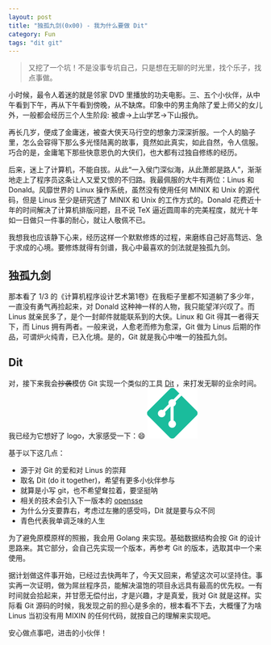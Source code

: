 ```yaml
---
layout: post
title: "独孤九剑(0x00) - 我为什么要做 Dit"
category: Fun
tags: "dit git"
---
```


> 又挖了一个坑！不是没事专坑自己，只是想在无聊的时光里，找个乐子，找点事做。

小时候，最令人着迷的就是邻家 DVD 里播放的功夫电影。三、五个小伙伴，从中午看到下午，再从下午看到傍晚，从不缺席。印象中的男主角除了爱上师父的女儿外，一般都会经历三个人生阶段: 被虐->上山学艺->下山报仇。

<!-- more -->

再长几岁，便成了金庸迷，被查大侠天马行空的想象力深深折服。一个人的脑子里，怎么会容得下那么多光怪陆离的故事，竟然如此真实，如此自然，令人信服。巧合的是，金庸笔下那些快意恩仇的大侠们，也大都有过独自修练的经历。

后来，迷上了计算机，不能自拔。从此“一入侯门深似海，从此萧郎是路人”，渐渐地走上了程序员这条让人又爱又恨的不归路。我最佩服的大牛有两位：Linus 和 Donald。风靡世界的 Linux 操作系统，虽然没有使用任何 MINIX 和 Unix 的源代码，但是 Linus 至少是研究透了 MINIX 和 Unix 的工作方式的。Donald 花费近十年的时间解决了计算机排版问题，且不说 TeX 逼近圆周率的完美程度，就光十年如一日做只一件事的耐心，就让人敬佩不已。

我想我也应该静下心来，经历这样一个默默修炼的过程，来磨练自己好高骛远、急于求成的心境。要修炼就得有剑谱，我心中最喜欢的剑法就是独孤九剑。

独孤九剑
-------

那本看了 1/3 的《计算机程序设计艺术第1卷》在我柜子里都不知道躺了多少年，一直没有勇气再捡起来，对 Donald 这种神一样的人物，我只能望洋兴叹了。而 Linus 就亲民多了，是个一封邮件就能联系到的大侠。Linux 和 Git 得其一者得天下，而 Linus 拥有两者。一般来说，人愈老而修为愈深，Git 做为 Linus 后期的作品，可谓炉火纯青，已入化境。是的，Git 就是我心中唯一的独孤九剑。

Dit
---

对，接下来我会~~抄袭~~模仿 Git 实现一个类似的工具 [Dit](https://github.com/zddhub/dit) ，来打发无聊的业余时间。我已经为它想好了 logo，大家感受一下：😄
![dit logo](/assets/dit_logo.png)

基于以下这几点：

* 源于对 Git 的爱和对 Linus 的崇拜
* 取名 Dit (do it together)，希望有更多小伙伴参与
* 就算是小写 git，也不希望耷拉着，要坚挺呐
* 相关的技术会引入下一版本的 [opensse](https://github.com/zddhub/opensse)
* 为什么分支要靠右，考虑过左撇的感受吗，Dit 就是要与众不同
* 青色代表我单调乏味的人生

为了避免原模原样的照搬，我会用 Golang 来实现。基础数据结构会按 Git 的设计思路来。其它部分，会自己先实现一个版本，再参考 Git 的版本，选取其中一个来使用。

据计划做这件事开始，已经过去快两年了，今天又回来，希望这次可以坚持住。事实再一次证明，做为屌丝程序员，能解决温饱的项目永远具有最高的优先权。一有时间就会拾起来，并甘愿无偿付出，才是兴趣，才是真爱，我对 Git 就是这样。实际看 Git 源码的时候，我发现之前的担心是多余的，根本看不下去，大概懂了为啥 Linus 当初没有用 MIXIN 的任何代码，就按自己的理解来实现吧。

安心做点事吧，进击的小伙伴！


